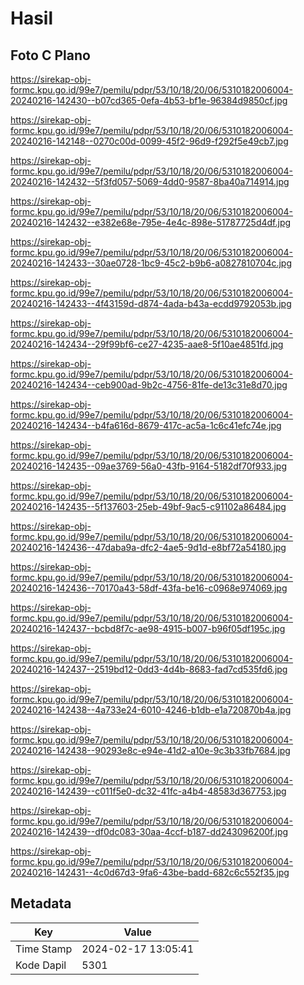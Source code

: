 # Hasil

## Foto C Plano

https://sirekap-obj-formc.kpu.go.id/99e7/pemilu/pdpr/53/10/18/20/06/5310182006004-20240216-142430--b07cd365-0efa-4b53-bf1e-96384d9850cf.jpg

https://sirekap-obj-formc.kpu.go.id/99e7/pemilu/pdpr/53/10/18/20/06/5310182006004-20240216-142148--0270c00d-0099-45f2-96d9-f292f5e49cb7.jpg

https://sirekap-obj-formc.kpu.go.id/99e7/pemilu/pdpr/53/10/18/20/06/5310182006004-20240216-142432--5f3fd057-5069-4dd0-9587-8ba40a714914.jpg

https://sirekap-obj-formc.kpu.go.id/99e7/pemilu/pdpr/53/10/18/20/06/5310182006004-20240216-142432--e382e68e-795e-4e4c-898e-51787725d4df.jpg

https://sirekap-obj-formc.kpu.go.id/99e7/pemilu/pdpr/53/10/18/20/06/5310182006004-20240216-142433--30ae0728-1bc9-45c2-b9b6-a0827810704c.jpg

https://sirekap-obj-formc.kpu.go.id/99e7/pemilu/pdpr/53/10/18/20/06/5310182006004-20240216-142433--4f43159d-d874-4ada-b43a-ecdd9792053b.jpg

https://sirekap-obj-formc.kpu.go.id/99e7/pemilu/pdpr/53/10/18/20/06/5310182006004-20240216-142434--29f99bf6-ce27-4235-aae8-5f10ae4851fd.jpg

https://sirekap-obj-formc.kpu.go.id/99e7/pemilu/pdpr/53/10/18/20/06/5310182006004-20240216-142434--ceb900ad-9b2c-4756-81fe-de13c31e8d70.jpg

https://sirekap-obj-formc.kpu.go.id/99e7/pemilu/pdpr/53/10/18/20/06/5310182006004-20240216-142434--b4fa616d-8679-417c-ac5a-1c6c41efc74e.jpg

https://sirekap-obj-formc.kpu.go.id/99e7/pemilu/pdpr/53/10/18/20/06/5310182006004-20240216-142435--09ae3769-56a0-43fb-9164-5182df70f933.jpg

https://sirekap-obj-formc.kpu.go.id/99e7/pemilu/pdpr/53/10/18/20/06/5310182006004-20240216-142435--5f137603-25eb-49bf-9ac5-c91102a86484.jpg

https://sirekap-obj-formc.kpu.go.id/99e7/pemilu/pdpr/53/10/18/20/06/5310182006004-20240216-142436--47daba9a-dfc2-4ae5-9d1d-e8bf72a54180.jpg

https://sirekap-obj-formc.kpu.go.id/99e7/pemilu/pdpr/53/10/18/20/06/5310182006004-20240216-142436--70170a43-58df-43fa-be16-c0968e974069.jpg

https://sirekap-obj-formc.kpu.go.id/99e7/pemilu/pdpr/53/10/18/20/06/5310182006004-20240216-142437--bcbd8f7c-ae98-4915-b007-b96f05df195c.jpg

https://sirekap-obj-formc.kpu.go.id/99e7/pemilu/pdpr/53/10/18/20/06/5310182006004-20240216-142437--2519bd12-0dd3-4d4b-8683-fad7cd535fd6.jpg

https://sirekap-obj-formc.kpu.go.id/99e7/pemilu/pdpr/53/10/18/20/06/5310182006004-20240216-142438--4a733e24-6010-4246-b1db-e1a720870b4a.jpg

https://sirekap-obj-formc.kpu.go.id/99e7/pemilu/pdpr/53/10/18/20/06/5310182006004-20240216-142438--90293e8c-e94e-41d2-a10e-9c3b33fb7684.jpg

https://sirekap-obj-formc.kpu.go.id/99e7/pemilu/pdpr/53/10/18/20/06/5310182006004-20240216-142439--c011f5e0-dc32-41fc-a4b4-48583d367753.jpg

https://sirekap-obj-formc.kpu.go.id/99e7/pemilu/pdpr/53/10/18/20/06/5310182006004-20240216-142439--df0dc083-30aa-4ccf-b187-dd243096200f.jpg

https://sirekap-obj-formc.kpu.go.id/99e7/pemilu/pdpr/53/10/18/20/06/5310182006004-20240216-142431--4c0d67d3-9fa6-43be-badd-682c6c552f35.jpg


## Metadata

| Key        | Value               |
| ---------- | ------------------- |
| Time Stamp | 2024-02-17 13:05:41 |
| Kode Dapil | 5301                |



